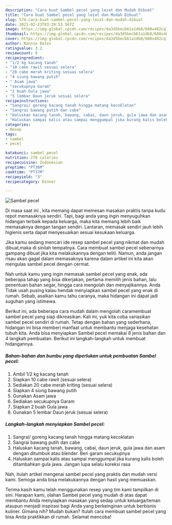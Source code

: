 ```yaml
---
description: "Cara buat Sambel pecel yang lezat dan Mudah Dibuat"
title: "Cara buat Sambel pecel yang lezat dan Mudah Dibuat"
slug: 574-cara-buat-sambel-pecel-yang-lezat-dan-mudah-dibuat
date: 2021-02-23T03:29:53.567Z
image: https://img-global.cpcdn.com/recipes/da3d5becb61a1db8/680x482cq70/sambel-pecel-foto-resep-utama.jpg
thumbnail: https://img-global.cpcdn.com/recipes/da3d5becb61a1db8/680x482cq70/sambel-pecel-foto-resep-utama.jpg
cover: https://img-global.cpcdn.com/recipes/da3d5becb61a1db8/680x482cq70/sambel-pecel-foto-resep-utama.jpg
author: Nannie Bates
ratingvalue: 3.2
reviewcount: 9
recipeingredient:
- "1/2 kg kacang tanah"
- "10 cabe rawit sesuai selera"
- "20 cabe merah kriting sesuai selera"
- "4 siung bawang putih"
- " Asam jawa"
- "secukupnya Garam"
- "2 buah Gula jawa"
- "5 lembar Daun jeruk sesuai selera"
recipeinstructions:
- "Sangrai/ goreng kacang tanah hingga matang kecoklatan"
- "Sangrai bawang putih dan cabe"
- "Haluskan kacang tanah, bawang, cabai, daun jeruk, gula jawa dan asam dengan ditumbuk atau blender. Beri garam secukupnya"
- "Haluskan sampai kalis atau sampai menggumpal jika kurang kalis boleh ditambahkan gula jawa. Jangan lupa selalu koreksi rasa"
categories:
- Resep
tags:
- sambel
- pecel

katakunci: sambel pecel 
nutrition: 270 calories
recipecuisine: Indonesian
preptime: "PT36M"
cooktime: "PT37M"
recipeyield: "3"
recipecategory: Dinner

---
```



![Sambel pecel](https://img-global.cpcdn.com/recipes/da3d5becb61a1db8/680x482cq70/sambel-pecel-foto-resep-utama.jpg)

Di masa  saat ini , kita memang dapat memesan masakan praktis tanpa kudu repot memasaknya sendiri. Tapi, bagi anda yang ingin menyuguhkan hidangan terbaik kepada keluarga, maka kita memang lebih baik memasaknya dengan tangan sendiri. Lantaran, memasak sendiri jauh lebih higienis serta dapat menyesuaikan sesuai kesukaan keluarga.

Jika kamu sedang mencari ide resep sambel pecel yang nikmat dan mudah dibuat,maka di sinilah tempatnya. Cara membuat sambel pecel  sebenarnya gampang dibuat jika kita melakukannya dengan teliti. Namun, anda jangan risau akan gagal dalam memasaknya 
karena dalam artikel ini kita akan mengulas sambel pecel dengan cermat.  



Nah untuk kamu yang ingin memasak sambel pecel yang enak, ada beberapa tahap yang bisa dikerjakan, pertama memilih jenis bahan, lalu penentuan bahan segar, hingga cara mengolah dan menyajikannya. Anda Tidak usah pusing kalau hendak menyiapkan sambel pecel yang enak di rumah. Sebab, asalkan kamu  tahu caranya, maka hidangan ini dapat jadi suguhan yang istimewa.

Berikut ini, ada beberapa cara mudah dalam mengolah caramembuat sambel pecel yang siap dikreasikan. Kali ini, yuk kita coba variasikan sambel pecel sendiri di rumah. Tetap dengan bahan yang sederhana, hidangan ini bisa memberi manfaat untuk membantu menjaga kesehatan tubuh kita. Anda bisa menyiapkan Sambel pecel memakai 8 jenis bahan dan 4 langkah pembuatan. Berikut ini langkah-langkah untuk membuat hidangannya.

<!--inarticleads1-->

##### Bahan-bahan dan bumbu yang diperlukan untuk pembuatan Sambel pecel:

1. Ambil 1/2 kg kacang tanah
1. Siapkan 10 cabe rawit (sesuai selera)
1. Sediakan 20 cabe merah kriting (sesuai selera)
1. Siapkan 4 siung bawang putih
1. Gunakan  Asam jawa
1. Sediakan secukupnya Garam
1. Siapkan 2 buah Gula jawa
1. Gunakan 5 lembar Daun jeruk (sesuai selera)




<!--inarticleads2-->

##### Langkah-langkah menyiapkan Sambel pecel:

1. Sangrai/ goreng kacang tanah hingga matang kecoklatan
1. Sangrai bawang putih dan cabe
1. Haluskan kacang tanah, bawang, cabai, daun jeruk, gula jawa dan asam dengan ditumbuk atau blender. Beri garam secukupnya
1. Haluskan sampai kalis atau sampai menggumpal jika kurang kalis boleh ditambahkan gula jawa. Jangan lupa selalu koreksi rasa




Nah, itulah artikel mengenai  sambel pecel  yang praktis dan mudah versi kami. Semoga anda bisa melakukannya dengan hasil yang memuaskan. 

Terima kasih kamu telah menggunakan resep yang tim kami tampilkan di sini. Harapan kami, olahan  Sambel pecel yang mudah di atas dapat membantu Anda menyiapkan masakan yang sedap untuk keluarga/teman ataupun menjadi inspirasi bagi Anda yang berkeinginan untuk berbisnis kuliner. Gimana nih? Mudah bukan? Itulah cara membuat sambel pecel yang bisa Anda praktikkan di rumah. Selamat mencoba!

